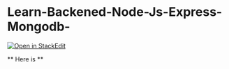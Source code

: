 # Learn-Backened-Node-Js-Express-Mongodb- 
[![Open in StackEdit](https://img.shields.io/badge/Open%20in-StackEdit-blue?logo=stackedit)](https://stackedit.io/app#)



** Here is **
